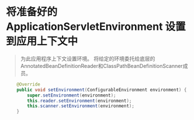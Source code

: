# 将准备好的ApplicationServletEnvironment 设置到应用上下文中

> 为此应用程序上下文设置环境。
将给定的环境委托给底层的AnnotatedBeanDefinitionReader和ClassPathBeanDefinitionScanner成员。
```java
	@Override
	public void setEnvironment(ConfigurableEnvironment environment) {
		super.setEnvironment(environment);
		this.reader.setEnvironment(environment);
		this.scanner.setEnvironment(environment);
	}
```